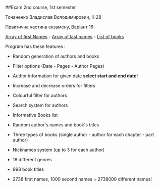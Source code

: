 ##Exam 2nd course, 1st semester

Точаненко Владислав Володимирович, К-28

Практична частина екзамену, Варіант 16

[Array of first Names](https://gist.github.com/ruanbekker/a1506f06aa1df06c5a9501cb393626ea) - 
[Array of last names](https://gist.github.com/subodhghulaxe/8148971) - 
[List of books](https://www.theguardian.com/books/2009/jan/23/bestbooks-fiction)

Program has these features :

*  Random generation of authors and books

*  Filter options (Date - Pages - Author Pages)

*  Author information for given date **select start and end date!**

*  Increase and decrease orders for filters

*  Colourful filter for authors

*  Search system for authors

*  Informative Books list

*  Random author's names and book's titles

*  Three types of books (single author - author for each chapter - part author)

*  Nicknames system (up to 3 for each author)

*  18 different genres

*  998 book titles

*  2738 first names, 1000 second names = 2738000 different names!